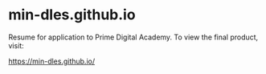 # min-dles.github.io

Resume for application to Prime Digital Academy.
To view the final product, visit:

<https://min-dles.github.io/>
